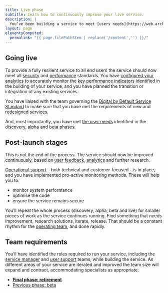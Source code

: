 ```yaml
---
title: Live phase
subtitle: Learn how to continuously improve your live service.
description: |
  You’ve been building a service to meet [users needs](https://web.archive.org/web/20150327102711/https://www.gov.uk/service-manual/user-centred-design/user-needs.html), and after your [public beta](https://web.archive.org/web/20150327102711/https://www.gov.uk/service-manual/phases/beta.html) you have a tested solution that is ready to release.
layout: page
eleventyComputed:
  permalink: "{{ page.filePathStem | replace('/content','') }}/"
---
```


## Going live

To provide a fully resilient service to all end users the service should now meet all [security](https://web.archive.org/web/20150327102711/https://www.gov.uk/service-manual/making-software/information-security.html) and [performance](https://web.archive.org/web/20150327102711/https://www.gov.uk/service-manual/measurement) standards. You have [configured your analytics](https://web.archive.org/web/20150327102711/https://www.gov.uk/service-manual/making-software/analytics-tools.html) to accurately monitor the [key performance indicators](https://web.archive.org/web/20150327102711/https://www.gov.uk/service-manual/measurement) identified in the building of your service, and you have planned the transition or integration of any existing services.

You have liaised with the team governing the [Digital by Default Service Standard](https://web.archive.org/web/20150327102711/https://www.gov.uk/service-manual/digital-by-default) to make sure that you have met the requirements of new and redesigned services.

And, most importantly, you have met [the user needs](https://web.archive.org/web/20150327102711/https://www.gov.uk/service-manual/user-centred-design/user-needs.html) identified in the [discovery](/version-1/guides/discovery-phase/), [alpha](/version-1/guides/alpha-phase/) and [beta](/version-1/guides/beta-phase/) phases.

## Post-launch stages

This is not the end of the process. The service should now be improved continuously, based on [user feedback](https://web.archive.org/web/20150327102711/https://www.gov.uk/service-manual/operations/helpdesk.html), [analytics](https://web.archive.org/web/20150327102711/https://www.gov.uk/service-manual/operations/monitoring.html) and further research.

[Operational support](https://web.archive.org/web/20150327102711/https://www.gov.uk/service-manual/operations) – both technical and customer-focused – is in place, and you have implemented pro-active monitoring methods. These will help you to:

-   monitor system performance
-   optimise the code
-   ensure the service remains secure

You’ll repeat the whole process (discovery, alpha, beta and live) for smaller pieces of work as the service continues running. Find something that needs improvement, research solutions, iterate, release. That should be a constant rhythm for the [operating team](https://web.archive.org/web/20150327102711/https://www.gov.uk/service-manual/the-team), and done rapidly.

## Team requirements

You’ll have identified the roles required to run your service, including the [service manager](https://web.archive.org/web/20150327102711/https://www.gov.uk/service-manual/the-team/service-manager.html) and [user support](https://web.archive.org/web/20150327102711/https://www.gov.uk/service-manual/operations/managing-user-support.html) teams, while building the service. As different areas of your service are iterated and improved the team size will expand and contract, accommodating specialists as appropriate.

-   **[Final phase: retirement](/version-1/guides/retirement-phase/)**
-   [Previous phase: beta](/version-1/guides/beta-phase/)
